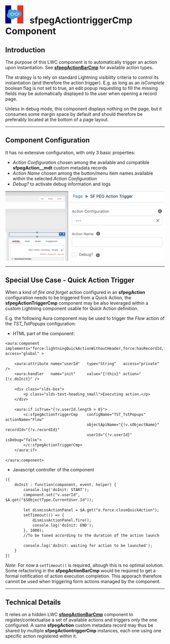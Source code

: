 # ![Logo](/media/Logo.png) &nbsp; **sfpegActiontriggerCmp** Component

## Introduction

The purpose of this LWC component is to automatically trigger an action upon instantiation.
See **[sfpegActionBarCmp](/help/sfpegActionBarCmp.md)** for available action types.

The strategy is to rely on standard Lightning visibility criteria to control its instantiation (and therefore
the action trigger). E.g. as long as an _isComplete_ boolean flag is not set to true, an edit popup requesting to 
fill the missing fields may be automatically displayed to the user when opening a record page.

Unless in debug mode, this component displays nothing on the page, but it consumes some margin space by default and should
therefore be preferably located at the bottom of a page layout.  

---

## Component Configuration

It has no extensive configuration, with only 3 basic properties:
* _Action Configuration_ chosen among the available and compatible **sfpegAction__mdt** custom metadata records
* _Action Name_  chosen among the button/menu item names available within the selected _Action Configuration_
* _Debug?_ to activate debug information and logs

![Action Trigger Configuration!](/media/sfpegActionTriggerConfig.png) 

---

## Special Use Case - Quick Action Trigger

When a kind of _fire and forget_ action configured in an **sfpegAction** configuration
needs to be triggered from a Quick Action, the **sfpegActionTriggerCmp** component
may be also leveraged within a custom Lightning component usable for Quick Action definition.

E.g. the following Aura component may be used to trigger the *Flow* action of the 
*TST_TstPopups* configuration:

* HTML part of the component:

```
<aura:component implements="force:lightningQuickActionWithoutHeader,force:hasRecordId,force:hasSObjectName" access="global" >

    <aura:attribute name="userId"	type="String"	access="private" />
    <aura:handler	name="init"		value="{!this}"	action="{!c.doInit}" />
    
    <div class="slds-box">
        <p class="slds-text-heading_small">Executing action.</p>
    </div>
    
    <aura:if isTrue="{!v.userId.length > 0}">
        <c:sfpegActionTriggerCmp    configName="TST_TstPopups"          actionName="Flow"
                                    objectApiName="{!v.sObjectName}"    recordId="{!v.recordId}"
                                    userId="{!v.userId}"                isDebug="false">
    	</c:sfpegActionTriggerCmp>
    </aura:if>

</aura:component>
```

* Javascript controller of the component

```
({
    doInit : function(component, event, helper) {
        console.log('doInit: START');
        component.set("v.userId", $A.get("$SObjectType.CurrentUser.Id"));

        let dismissActionPanel = $A.get("e.force:closeQuickAction");
        setTimeout(() => {
            dismissActionPanel.fire();
            console.log('doInit: END');
        }, 1000);
        //To be tuned according to the duration of the action launch

        console.log('doInit: waiting for action to be launched');
    }
})
```

_Note_: For now a `setTimeout()` is required, altough this is no optimal solution. 
Some refactoring in the **sfpegActionBarCmp** would be required to get a formal
notification of action execution completion. This apporach therefore cannot be 
used when triggering form actions managed by the component.


---

## Technical Details

It relies on a hidden LWC **[sfpegActionBarCmp](/help/sfpegActionBarCmp.md)** component to register/contextualise a set
of available actions and triggers only the one configured. A same **sfpegAction** custom metadata record may thus be shared
by multiple **sfpegActiontriggerCmp** instances, each one using one specific action registered within it.
